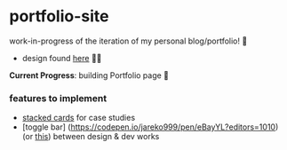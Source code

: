 # portfolio-site
work-in-progress of the iteration of my personal blog/portfolio! 💛

- design found [here](https://www.figma.com/file/wF3qrOAqxF8JbxUMxAn3Jb/Personal-Projects?node-id=0%3A1) 🎨✨ 

**Current Progress**: building Portfolio page 👀

### features to implement
- [stacked cards](https://codepen.io/kjbrum/pen/GWdeJX) for case studies
- [toggle bar] (https://codepen.io/jareko999/pen/eBayYL?editors=1010) (or [this](https://codepen.io/kunkunzhu/pen/gORPWBL)) between design & dev works

